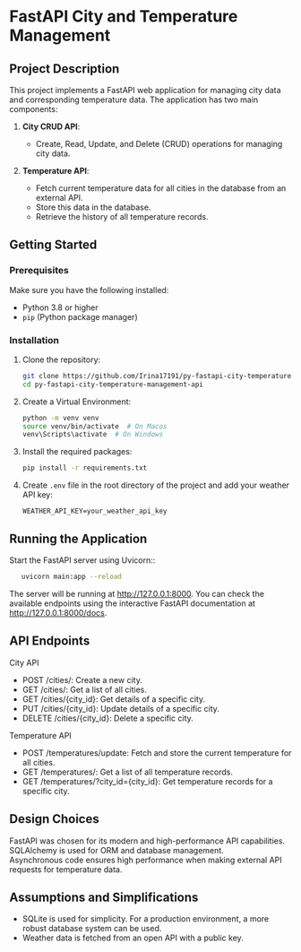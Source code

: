 # FastAPI City and Temperature Management

## Project Description

This project implements a FastAPI web application for managing city data and corresponding temperature data. The application has two main components:

1. **City CRUD API**:
   - Create, Read, Update, and Delete (CRUD) operations for managing city data.

2. **Temperature API**:
   - Fetch current temperature data for all cities in the database from an external API.
   - Store this data in the database.
   - Retrieve the history of all temperature records.

## Getting Started

### Prerequisites

Make sure you have the following installed:
- Python 3.8 or higher
- `pip` (Python package manager)

### Installation

1. Clone the repository:
   ```bash
   git clone https://github.com/Irina17191/py-fastapi-city-temperature-management-api/tree/develop  
   cd py-fastapi-city-temperature-management-api  
   ```
2. Create a Virtual Environment:
   ```bash
   python -m venv venv
   source venv/bin/activate  # On Macos
   venv\Scripts\activate  # On Windows
   ```

3. Install the required packages:
    ```bash
   pip install -r requirements.txt
   ```
4. Create  `.env` file in the root directory of the project and add your weather API key:

   `WEATHER_API_KEY=your_weather_api_key`
   
   
## Running the Application

Start the FastAPI server using Uvicorn::
```bash
   uvicorn main:app --reload
   ```
The server will be running at http://127.0.0.1:8000. 
You can check the available endpoints using the interactive FastAPI documentation at http://127.0.0.1:8000/docs.  

## API Endpoints

City API  
- POST /cities/: Create a new city.  
- GET /cities/: Get a list of all cities.  
- GET /cities/{city_id}: Get details of a specific city.  
- PUT /cities/{city_id}: Update details of a specific city.  
- DELETE /cities/{city_id}: Delete a specific city.  

Temperature API  
- POST /temperatures/update: Fetch and store the current temperature for all cities.  
- GET /temperatures/: Get a list of all temperature records.  
- GET /temperatures/?city_id={city_id}: Get temperature records for a specific city.  


## Design Choices

FastAPI was chosen for its modern and high-performance API capabilities.  
SQLAlchemy is used for ORM and database management.  
Asynchronous code ensures high performance when making external API requests for temperature data.  


## Assumptions and Simplifications

- SQLite is used for simplicity. For a production environment, a more robust database system can be used.  
- Weather data is fetched from an open API with a public key.  

